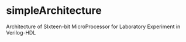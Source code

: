 simpleArchitecture
==================

Architecture of SIxteen-bit MicroProcessor for Laboratory Experiment in Verilog-HDL
